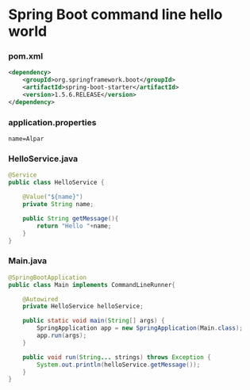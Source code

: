 <h1>Spring Boot command line hello world</H1>

<h3>pom.xml</h3>

```xml
<dependency>
    <groupId>org.springframework.boot</groupId>
    <artifactId>spring-boot-starter</artifactId>
    <version>1.5.6.RELEASE</version>
</dependency>
```

<h3>application.properties</h3>

```properties
name=Alpar
```
<h3>HelloService.java</h3>

```java
@Service
public class HelloService {

    @Value("${name}")
    private String name;

    public String getMessage(){
        return "Hello "+name;
    }
}
```

<h3>Main.java</h3>

```java
@SpringBootApplication
public class Main implements CommandLineRunner{

    @Autowired
    private HelloService helloService;

    public static void main(String[] args) {
        SpringApplication app = new SpringApplication(Main.class);
        app.run(args);
    }

    public void run(String... strings) throws Exception {
        System.out.println(helloService.getMessage());
    }
}
```